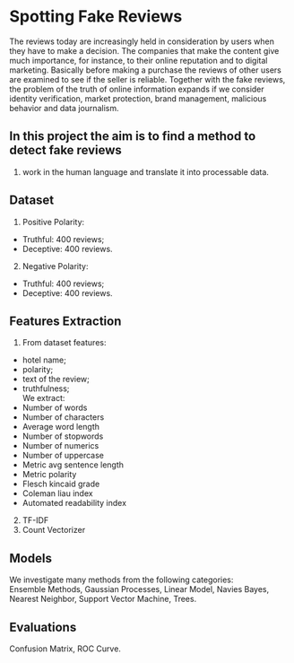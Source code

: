 # Spotting Fake Reviews
The reviews today are increasingly held in consideration by users when they have to make a decision. 
The companies that make the content give much importance, for instance, to their online reputation and to digital marketing. 
Basically before making a purchase the reviews of other users are examined to see if the seller is reliable. 
Together with the fake reviews, the problem of the truth of online information expands if we consider identity verification, market protection, brand management, malicious behavior and data journalism.

## In this project the aim is to find a method to detect fake reviews
1. work in the human language and translate it into processable data.

## Dataset
1. Positive Polarity:
- Truthful: 400 reviews;
- Deceptive: 400 reviews.
2. Negative Polarity:
- Truthful: 400 reviews;
- Deceptive: 400 reviews.

## Features Extraction
1. From dataset features:
- hotel name;
- polarity;
- text of the review;
- truthfulness; <br>
We extract:
- Number of words
- Number of characters
- Average word length
- Number of stopwords
- Number of numerics
- Number of uppercase
- Metric avg sentence length
- Metric polarity
- Flesch kincaid grade
- Coleman liau index
- Automated readability index

2. TF-IDF
3. Count Vectorizer

## Models
We investigate many methods from the following categories: <br>
Ensemble Methods, Gaussian Processes, Linear Model, Navies Bayes, Nearest Neighbor, Support Vector Machine, Trees.

## Evaluations
Confusion Matrix, ROC Curve.
